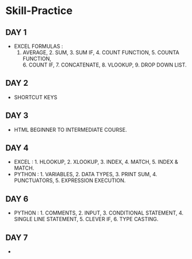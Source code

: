 # Skill-Practice
## DAY 1
- EXCEL FORMULAS :
  1. AVERAGE, 2. SUM, 3. SUM IF, 4. COUNT FUNCTION, 5. COUNTA FUNCTION,
  <BR> 6. COUNT IF, 7. CONCATENATE, 8. VLOOKUP, 9. DROP DOWN LIST.
 
## DAY 2
- SHORTCUT KEYS

## DAY 3
- HTML BEGINNER TO INTERMEDIATE COURSE.

## DAY 4
- EXCEL : 1. HLOOKUP, 2. XLOOKUP, 3. INDEX, 4. MATCH, 5. INDEX & MATCH.
- PYTHON : 1. VARIABLES, 2. DATA TYPES, 3. PRINT SUM, 4. PUNCTUATORS, 5. EXPRESSION EXECUTION.

## DAY 6
- PYTHON : 1. COMMENTS, 2. INPUT, 3. CONDITIONAL STATEMENT, 4. SINGLE LINE STATEMENT, 5. CLEVER IF, 6. TYPE CASTING.

## DAY 7
- 
